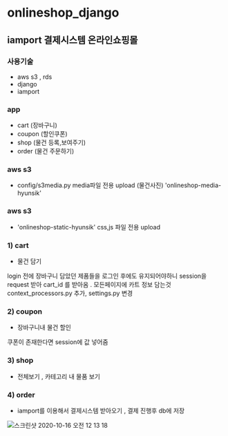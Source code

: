 # onlineshop_django
## iamport 결제시스템 온라인쇼핑몰 

### 사용기술

+ aws s3 , rds 
+ django
+ iamport


### app

+ cart (장바구니)
+ coupon (할인쿠폰)
+ shop (물건 등록,보여주기)
+ order (물건 주문하기)


### aws s3 
+ config/s3media.py
media파일 전용 upload (물건사진)
'onlineshop-media-hyunsik'

### aws s3 
+ 'onlineshop-static-hyunsik' css,js 파일 전용 upload


### 1) cart
+ 물건 담기

login 전에 장바구니 담았던 제품들을 로그인 후에도 유지되어야하니 session을 request 받아 cart_id 를 받아옴 .
모든페이지에 카트 정보 담는것 context_processors.py 추가, settings.py 변경


### 2) coupon
+ 장바구니내 물건 할인 

쿠폰이 존재한다면 session에 값 넣어줌 

### 3) shop

+ 전체보기 , 카테고리 내 물품 보기 


### 4) order 

+ iamport를 이용해서 결제시스템 받아오기 , 결제 진행후 db에 저장 


![스크린샷 2020-10-16 오전 12 13 18](https://user-images.githubusercontent.com/22265915/96160768-5c493000-0f51-11eb-8380-ae14c407c05a.png)







